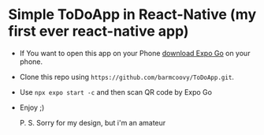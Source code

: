 # Simple ToDoApp in React-Native (my first ever react-native app)

- If You want to open this app on your Phone [download Expo Go](https://expo.dev/go) on your phone.
- Clone this repo using `https://github.com/barmcoovy/ToDoApp.git`.
- Use `npx expo start -c` and then scan QR code by Expo Go
- Enjoy ;)

  P. S. Sorry for my design, but i'm an amateur
